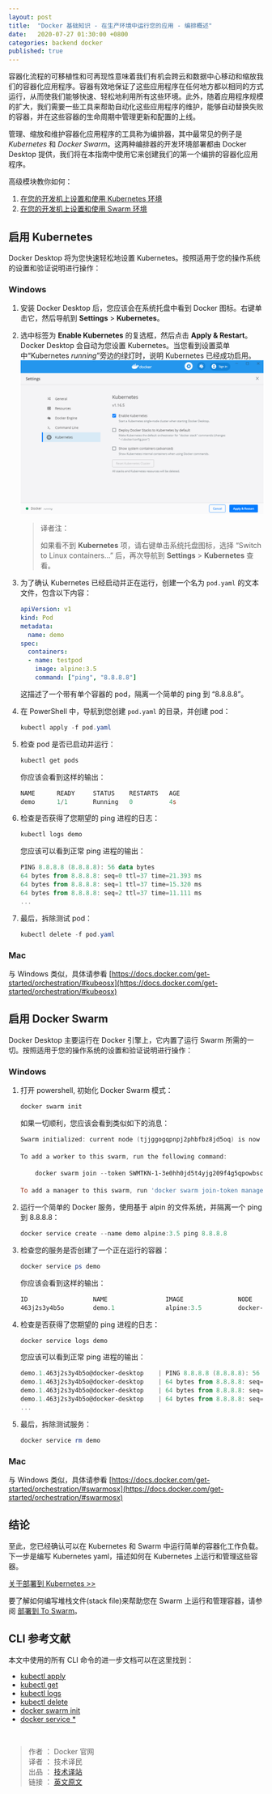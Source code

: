 ```yaml
---
layout: post
title:  "Docker 基础知识 - 在生产环境中运行您的应用 - 编排概述"
date:   2020-07-27 01:30:00 +0800
categories: backend docker
published: true
---
```


容器化流程的可移植性和可再现性意味着我们有机会跨云和数据中心移动和缩放我们的容器化应用程序。容器有效地保证了这些应用程序在任何地方都以相同的方式运行，从而使我们能够快速、轻松地利用所有这些环境。此外，随着应用程序规模的扩大，我们需要一些工具来帮助自动化这些应用程序的维护，能够自动替换失败的容器，并在这些容器的生命周期中管理更新和配置的上线。

管理、缩放和维护容器化应用程序的工具称为编排器，其中最常见的例子是 *Kubernetes* 和 *Docker Swarm*。这两种编排器的开发环境部署都由 Docker Desktop 提供，我们将在本指南中使用它来创建我们的第一个编排的容器化应用程序。

高级模块教你如何：

1. [在您的开发机上设置和使用 Kubernetes 环境](/backend/docker/2020/08/03/docker-get-started-kube-deploy.html)
2. [在您的开发机上设置和使用 Swarm 环境](https://docs.docker.com/get-started/swarm-deploy/)

## 启用 Kubernetes

Docker Desktop 将为您快速轻松地设置 Kubernetes。按照适用于您的操作系统的设置和验证说明进行操作：

### Windows

1. 安装 Docker Desktop 后，您应该会在系统托盘中看到 Docker 图标。右键单击它，然后导航到 **Settings** > **Kubernetes**。
2. 选中标签为 **Enable Kubernetes** 的复选框，然后点击 **Apply & Restart**。Docker Desktop 会自动为您设置 Kubernetes。当您看到设置菜单中“Kubernetes *running*”旁边的绿灯时，说明 Kubernetes 已经成功启用。
    ![docker-enable-kubernetes](/assets/images/earlier/docker-enable-kubernetes.png)
    > 译者注：
    > 
    > 如果看不到 **Kubernetes** 项，请右键单击系统托盘图标，选择 “Switch to Linux containers...” 后，再次导航到 **Settings** > **Kubernetes** 查看。
3. 为了确认 Kubernetes 已经启动并正在运行，创建一个名为 `pod.yaml` 的文本文件，包含以下内容：

    ```yaml
    apiVersion: v1
    kind: Pod
    metadata:
      name: demo
    spec:
      containers:
      - name: testpod
        image: alpine:3.5
        command: ["ping", "8.8.8.8"]
    ```

    这描述了一个带有单个容器的 pod，隔离一个简单的 ping 到 “8.8.8.8”。
4. 在 PowerShell 中，导航到您创建 `pod.yaml` 的目录，并创建 pod：
   
   ```powershell
   kubectl apply -f pod.yaml
   ```

5. 检查 pod 是否已启动并运行：
    ```powershell
    kubectl get pods
    ```
    你应该会看到这样的输出：
    ```powershell
    NAME      READY     STATUS    RESTARTS   AGE
    demo      1/1       Running   0          4s
    ```
6. 检查是否获得了您期望的 ping 进程的日志：
    ```powershell
    kubectl logs demo
    ```
    您应该可以看到正常 ping 进程的输出：
    ```powershell
    PING 8.8.8.8 (8.8.8.8): 56 data bytes
    64 bytes from 8.8.8.8: seq=0 ttl=37 time=21.393 ms
    64 bytes from 8.8.8.8: seq=1 ttl=37 time=15.320 ms
    64 bytes from 8.8.8.8: seq=2 ttl=37 time=11.111 ms
    ...
    ```
7. 最后，拆除测试 pod：
    ```powershell
    kubectl delete -f pod.yaml
    ```

### Mac

与 Windows 类似，具体请参看 [https://docs.docker.com/get-started/orchestration/#kubeosx](https://docs.docker.com/get-started/orchestration/#kubeosx)


## 启用 Docker Swarm

Docker Desktop 主要运行在 Docker 引擎上，它内置了运行 Swarm 所需的一切。按照适用于您的操作系统的设置和验证说明进行操作：

### Windows

1. 打开 powershell, 初始化 Docker Swarm 模式：
    ```powershell
    docker swarm init
    ```
    如果一切顺利，您应该会看到类似如下的消息：

    ```powershell
    Swarm initialized: current node (tjjggogqpnpj2phbfbz8jd5oq) is now a manager.

    To add a worker to this swarm, run the following command:

        docker swarm join --token SWMTKN-1-3e0hh0jd5t4yjg209f4g5qpowbsczfahv2dea9a1ay2l8787cf-2h4ly330d0j917ocvzw30j5x9 192.168.65.3:2377

    To add a manager to this swarm, run 'docker swarm join-token manager' and follow the instructions.
    ```
2. 运行一个简单的 Docker 服务，使用基于 alpin 的文件系统，并隔离一个 ping 到 8.8.8.8：
    ```powershell
    docker service create --name demo alpine:3.5 ping 8.8.8.8
    ```
3. 检查您的服务是否创建了一个正在运行的容器：
    ```powershell
    docker service ps demo
    ```
    你应该会看到这样的输出：
    ```powershell
    ID                  NAME                IMAGE               NODE                DESIRED STATE       CURRENT STATE           ERROR               PORTS
    463j2s3y4b5o        demo.1              alpine:3.5          docker-desktop      Running             Running 8 seconds ago
    ```
4. 检查是否获得了您期望的 ping 进程的日志：
    ```powershell
    docker service logs demo
    ```
    您应该可以看到正常 ping 进程的输出：
    ```powershell
    demo.1.463j2s3y4b5o@docker-desktop    | PING 8.8.8.8 (8.8.8.8): 56 data bytes
    demo.1.463j2s3y4b5o@docker-desktop    | 64 bytes from 8.8.8.8: seq=0 ttl=37 time=13.005 ms
    demo.1.463j2s3y4b5o@docker-desktop    | 64 bytes from 8.8.8.8: seq=1 ttl=37 time=13.847 ms
    demo.1.463j2s3y4b5o@docker-desktop    | 64 bytes from 8.8.8.8: seq=2 ttl=37 time=41.296 ms
    ...
    ```
5. 最后，拆除测试服务：
    ```powershell
    docker service rm demo
    ```

### Mac

与 Windows 类似，具体请参看 [https://docs.docker.com/get-started/orchestration/#swarmosx](https://docs.docker.com/get-started/orchestration/#swarmosx)



## 结论

至此，您已经确认可以在 Kubernetes 和 Swarm 中运行简单的容器化工作负载。下一步是编写 Kubernetes yaml，描述如何在 Kubernetes 上运行和管理这些容器。

[关于部署到 Kubernetes >>](https://docs.docker.com/get-started/kube-deploy/)

要了解如何编写堆栈文件(stack file)来帮助您在 Swarm 上运行和管理容器，请参阅 [部署到 To Swarm](https://docs.docker.com/get-started/swarm-deploy/)。

## CLI 参考文献

本文中使用的所有 CLI 命令的进一步文档可以在这里找到：

- [kubectl apply](https://kubernetes.io/docs/reference/generated/kubectl/kubectl-commands#apply)
- [kubectl get](https://kubernetes.io/docs/reference/generated/kubectl/kubectl-commands#get)
- [kubectl logs](https://kubernetes.io/docs/reference/generated/kubectl/kubectl-commands#logs)
- [kubectl delete](https://kubernetes.io/docs/reference/generated/kubectl/kubectl-commands#delete)
- [docker swarm init](https://docs.docker.com/engine/reference/commandline/swarm_init/)
- [docker service *](https://docs.docker.com/engine/reference/commandline/service/)


<br/>

> 作者 ： Docker 官网 <br/>
> 译者 ： 技术译民 <br/>
> 出品 ： [技术译站](https://ittranslator.cn/) <br/>
> 链接 ： [英文原文](https://docs.docker.com/get-started/orchestration/)
